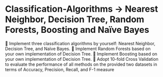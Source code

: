 # Classification-Algorithms -> Nearest Neighbor, Decision Tree, Random Forests, Boosting and Naïve Bayes

 Implement three classification algorithms by yourself: Nearest Neighbor, Decision Tree, and Naïve Bayes.
 Implement Random Forests based on your own implementation of Decision Tree.
 Implement Boosting based on your own implementation of Decision Tree.
 Adopt 10-fold Cross Validation to evaluate the performance of all methods on the provided two datasets in terms of Accuracy, Precision, Recall, and F-1 measure
